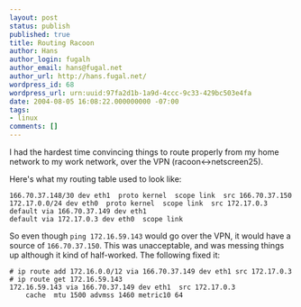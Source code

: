 ```yaml
---
layout: post
status: publish
published: true
title: Routing Racoon
author: Hans
author_login: fugalh
author_email: hans@fugal.net
author_url: http://hans.fugal.net/
wordpress_id: 68
wordpress_url: urn:uuid:97fa2d1b-1a9d-4ccc-9c33-429bc503e4fa
date: 2004-08-05 16:08:22.000000000 -07:00
tags:
- linux
comments: []
---
```

<p>I had the hardest time convincing things to route properly from my home network
to my work network, over the VPN (racoon&lt;->netscreen25).</p>

<p>Here's what my routing table used to look like:</p>

<pre><code>166.70.37.148/30 dev eth1  proto kernel  scope link  src 166.70.37.150
172.17.0.0/24 dev eth0  proto kernel  scope link  src 172.17.0.3
default via 166.70.37.149 dev eth1
default via 172.17.0.3 dev eth0  scope link
</code></pre>

<p>So even though <code>ping 172.16.59.143</code> would go over the VPN, it would have a
source of <code>166.70.37.150</code>. This was unacceptable, and was messing things up
although it kind of half-worked. The following fixed it:</p>

<pre><code># ip route add 172.16.0.0/12 via 166.70.37.149 dev eth1 src 172.17.0.3
# ip route get 172.16.59.143
172.16.59.143 via 166.70.37.149 dev eth1  src 172.17.0.3
    cache  mtu 1500 advmss 1460 metric10 64
</code></pre>
